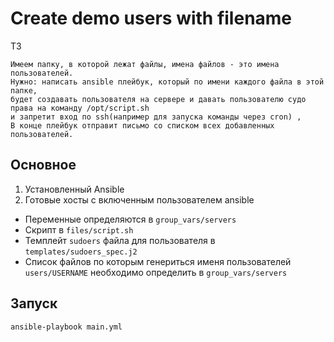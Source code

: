 # Create demo users with filename

ТЗ
```
Имеем папку, в которой лежат файлы, имена файлов - это имена пользователей. 
Нужно: написать ansible плейбук, который по имени каждого файла в этой папке, 
будет создавать пользователя на сервере и давать пользователю судо права на команду /opt/script.sh 
и запретит вход по ssh(например для запуска команды через cron) , 
В конце плейбук отправит письмо со списком всех добавленных пользователей.
```

## Основное

1. Установленный Ansible
2. Готовые хосты с включенным пользователем ansible

* Переменные определяются в `group_vars/servers`
* Скрипт в `files/script.sh`
* Темплейт `sudoers` файла для пользователя в `templates/sudoers_spec.j2`
* Список файлов по которым генериться именя пользователей `users/USERNAME` необходимо определить в `group_vars/servers`


## Запуск

```
ansible-playbook main.yml
```

